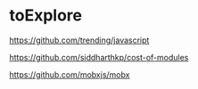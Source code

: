 # toExplore

https://github.com/trending/javascript

https://github.com/siddharthkp/cost-of-modules

https://github.com/mobxjs/mobx
